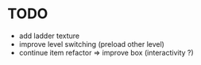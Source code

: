 # TODO

-   add ladder texture
-   improve level switching (preload other level)
-   continue item refactor  => improve box (interactivity ?)
